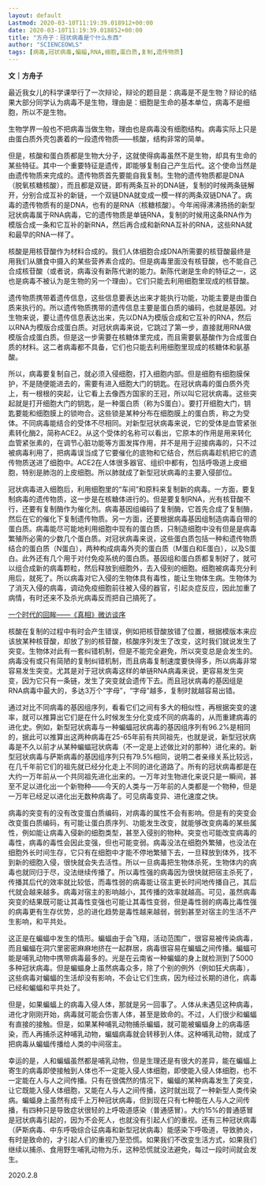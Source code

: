 ```yaml
---
layout: default
Lastmod: 2020-03-10T11:19:39.018912+00:00
date: 2020-03-10T11:19:39.018852+00:00
title: "方舟子：冠状病毒是个什么东西"
author: "SCIENCEOWLS"
tags: [病毒,冠状病毒,蝙蝠,RNA,细胞,蛋白质,复制,遗传物质]
---
```


**文｜方舟子**

最近我女儿的科学课举行了一次辩论，辩论的题目是：病毒是不是生物？辩论的结果大部分同学认为病毒不是生物，理由是：细胞是生命的基本单位，病毒不是细胞，所以不是生物。

生物学界一般也不把病毒当做生物，理由也是病毒没有细胞结构。病毒实际上只是由蛋白质外壳包裹着的一段遗传物质——核酸，结构非常的简单。

但是，核酸和蛋白质都是生物大分子，这就使得病毒虽然不是生物，却具有生命的某些特征。其中一个重要特征是遗传，即能够复制自己产生后代。这个使命当然是由遗传物质来完成的。遗传物质首先要能自我复制。生物的遗传物质都是DNA（脱氧核糖核酸），而且都是双链，即有两条互补的DNA链，复制的时候两条链解开，分别合成互补的新链，一个双链DNA就变成一模一样的两条双链DNA了。病毒的遗传物质有的是DNA，也有的是RNA（核糖核酸）。今年闹得沸沸扬扬的新型冠状病毒属于RNA病毒，它的遗传物质是单链RNA，复制的时候用这条RNA作为模版合成一条和它互补的新RNA，然后再合成和新RNA互补的RNA，这些RNA就和最早的RNA一样了。

核酸是用核苷酸作为材料合成的。我们人体细胞合成DNA所需要的核苷酸最终是用我们从膳食中摄入的某些营养素合成的。但是病毒里面没有核苷酸，也不能自己合成核苷酸（或者说，病毒没有新陈代谢的能力。新陈代谢是生命的特征之一，这也是病毒不被认为是生物的另一个理由）。它们只能去利用细胞里现成的核苷酸。

遗传物质携带着遗传信息，这些信息要表达出来才能执行功能，功能主要是由蛋白质来执行的。所以遗传物质携带的遗传信息主要是蛋白质的编码，也就是基因。对生物来说，要让遗传信息表达出来，先以DNA为模版合成和它互补的RNA，然后以RNA为模版合成蛋白质。对冠状病毒来说，它跳过了第一步，直接就用RNA做模版合成蛋白质。但是这一步需要在核糖体里完成，而且需要氨基酸作为合成蛋白质的材料。这二者病毒都不具备，它们也只能去利用细胞里现成的核糖体和氨基酸。

所以，病毒要复制自己，就必须入侵细胞，打入细胞内部。但是细胞有细胞膜保护，不是随便能进去的，需要有进入细胞大门的钥匙。在冠状病毒的蛋白质外壳上，有一根根的突起，让它看上去像西方国家的王冠，所以叫它冠状病毒。这些突起就是打开细胞大门的钥匙，是一种蛋白质（称为S蛋白）。要打开细胞大门，钥匙要能和细胞膜上的锁吻合。这些锁是某种分布在细胞膜上的蛋白质，称之为受体。不同病毒能结合的受体不尽相同。对新型冠状病毒来说，它的受体是血管紧张素转化酶2，简称ACE2。从这个受体的名称可以看出，它原本的作用是用来转化血管紧张素的，在调节心脏功能等方面发挥作用，并不是用于迎接病毒的，只不过被病毒利用了，把病毒误当成了它要催化的底物和它结合，然后病毒趁机把它的遗传物质送进了细胞中。ACE2在人体很多器官、组织中都有，包括呼吸道上皮细胞，特别是肺泡的上皮细胞。所以肺就成了新型冠状病毒的主要入侵部位。

冠状病毒进入细胞后，利用细胞里的“车间”和原料来复制新的病毒。一方面，要复制病毒的遗传物质，这一步是在核糖体进行的。但是要复制RNA，光有核苷酸不行，还要有复制酶作为催化剂。病毒基因组编码了复制酶，它首先合成了复制酶，然后在它的催化下复制遗传物质。另一方面，还要根据病毒基因组制造病毒自带的蛋白质。病毒能尽可能地利用细胞中现有的蛋白质，只制造细胞中没有但是是病毒繁殖所必需的少数几个蛋白质。对冠状病毒来说，这些蛋白质包括一种和遗传物质结合的蛋白质（N蛋白），两种构成病毒外壳的蛋白质（M蛋白和E蛋白），以及S蛋白。此外还有几个用于对付免疫系统的蛋白质。基因组和蛋白质都复制好了，就可以组合成新的病毒颗粒，然后释放到细胞外，去入侵别的细胞。细胞被病毒充分利用后，就死了。所以病毒对它入侵的生物体具有毒性，能让生物体生病。生物体为了消灭入侵的病毒，调动免疫细胞前往被入侵的器官，引起炎症反应，因此加重了病情，有时还来不及杀光病毒反而把自己搞死了。

[一个时代的回眸——《真相》微访谈序](https://mp.weixin.qq.com/s?__biz=MzU2NDA5OTQyOQ==&mid=2247485993&idx=1&sn=cf9e9b25c69d10582a42c10dcf32cd4c&scene=21#wechat_redirect)

核酸在复制的过程中有时会产生错误，例如把核苷酸放错了位置，根据模版本来应该放某种核苷酸，却放了别的核苷酸，核酸序列发生了改变，这时我们就说发生了突变。生物体对此有一套纠错机制，但是不能完全避免，所以突变总是会发生的。病毒没有或只有简陋的复制纠错机制，而且病毒复制速度要快得多，所以病毒非常容易发生突变。尤其是对于冠状病毒这样的单链RNA病毒来说，更容易发生突变，因为它只有一条链，发生了突变就会遗传下去。而且冠状病毒的基因组是RNA病毒中最大的，多达3万个“字母”，“字母”越多，复制时就越容易出错。

通过对比不同病毒的基因组序列，看看它们之间有多大的相似性，再根据突变的速率，就可以推算出它们是在什么时候发生分化变成不同的病毒的，从而重建病毒的进化史。例如，新型冠状病毒与一种蝙蝠冠状病毒的基因组序列有96.2%是相同的，据此可以推算出这两种病毒在25-65年前有共同祖先，也就是说，新型冠状病毒是不久以前才从某种蝙蝠冠状病毒（不一定是上述做比对的那种）进化来的。新型冠状病毒与萨斯病毒的基因组序列只有79.5%相同，说明二者亲缘关系比较远，在几千年前它们的祖先就已经分化走上不同的进化道路了。所有的冠状病毒都是在大约一万年前从一个共同祖先进化出来的。一万年对生物进化来说只是一瞬间，甚至不足以进化出一个新物种——今天的人类与一万年前的人类都是一个物种，但是一万年已经足以进化出无数种病毒了。可见病毒变异、进化速度之快。

病毒的突变有的没有改变蛋白质编码，对病毒的属性不会有影响。但是有的突变会改变蛋白质编码，有可能让蛋白质序列、功能发生改变，就能够改变病毒的某些属性，例如能让病毒入侵新的细胞类型，甚至入侵别的物种。突变也可能改变病毒的毒性，病毒的毒性会因此变强，但也可能变弱。病毒没法在细胞外繁殖，也没法在细胞外长时间生存，它只有在细胞中才能不停地繁殖下去，一旦释放到体外，找不到新的细胞入侵，很快就会失去活性。所以一旦病毒把生物体杀死，生物体内的病毒也就同归于尽，没法继续传播了。所以毒性强的病毒因为很快就把宿主杀死了，传播其后代的效率就比较低，而毒性弱的病毒能让宿主更长时间地传播自己，其后代就会越来越多。病毒对宿主的影响越小，其传播的效率就越高。可见，虽然病毒突变的结果既可能让其毒性变强也可能让其毒性变弱，但是毒性弱的病毒比毒性强的病毒更有生存优势，总的进化趋势是毒性越来越弱，弱到甚至对宿主的生活不产生影响，和平共处。

这正是在蝙蝠中发生的情形。蝙蝠由于会飞翔，活动范围广，很容易被传染病毒，而且蝙蝠在洞穴里密密麻麻地挤在一起群居，病毒很容易在蝙蝠之间传播。蝙蝠可能是哺乳动物中携带病毒最多的。光是在云南省一种蝙蝠的身上就检测到了5000多种冠状病毒。但是蝙蝠身上虽然病毒众多，除了个别的例外（例如狂犬病毒），这些病毒对蝙蝠的生活却没有影响，不会让它们生病，因为经过长期的进化，病毒已经和蝙蝠和平共处了。

但是，如果蝙蝠上的病毒入侵人体，那就是另一回事了。人体从未遇见这种病毒，进化才刚刚开始，病毒就可能会伤害人体，甚至是致命的。不过，人们很少和蝙蝠有直接的接触。但是，如果某种哺乳动物捕杀蝙蝠，就可能被蝙蝠身上的病毒感染，而人再捕杀这种哺乳动物，蝙蝠病毒就会转移到人体。这种哺乳动物，就成了把病毒从蝙蝠传播给人类的中间宿主。

幸运的是，人和蝙蝠虽然都是哺乳动物，但是生理还是有很大的差异，能在蝙蝠上寄生的病毒即使接触到人体也不一定能入侵人体细胞，即使能入侵人体细胞，也不一定能在人与人之间传播。只有在很偶然的情况下，蝙蝠的某种病毒发生了突变，让它既能入侵人体细胞，又能在人与人之间传播，这时就出现了一种新型人类传染病。蝙蝠身上虽然有成千上万种冠状病毒，但到现在只有七种能在人与人之间传播，有四种只是导致症状很轻的上呼吸道感染（普通感冒）。大约15%的普通感冒是冠状病毒引起的，因为不会死人，也就没有引起人们的重视。还有三种冠状病毒（萨斯病毒、中东呼吸综合征病毒和新型冠状病毒）能感染下呼吸道，导致肺炎，有时是致命的，才引起人们的重视乃至恐慌。如果我们不改变生活方式，如果我们继续以捕杀、食用野生哺乳动物为乐，这种恐慌就没法避免，每过一段时间就会发生。

2020.2.8

